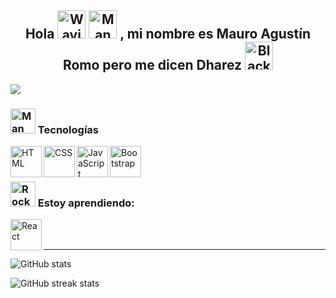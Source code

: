 <h2 align="center">Hola 
<img src="https://raw.githubusercontent.com/Tarikul-Islam-Anik/Animated-Fluent-Emojis/master/Emojis/Hand%20gestures/Waving%20Hand.png" alt="Waving Hand" width="45" height="45" />
<img src="https://github.com/Tarikul-Islam-Anik/Animated-Fluent-Emojis/blob/master/Emojis/Smilies/Beaming%20Face%20with%20Smiling%20Eyes.png" alt="Man Technologist" width="45" height="45" />
, mi nombre es Mauro Agustín Romo pero me dicen Dharez
<img src="https://raw.githubusercontent.com/Tarikul-Islam-Anik/Animated-Fluent-Emojis/master/Emojis/Animals/Black%20Bird.png" alt="Black Bird" width="45" height="45" />
</h2>

![](https://miro.medium.com/v2/resize:fit:1400/1*OF0xEMkWBv-69zvmNs6RDQ.gif)




### **<img src="https://raw.githubusercontent.com/Tarikul-Islam-Anik/Animated-Fluent-Emojis/master/Emojis/Smilies/Robot.png" alt="Man Technologist" width="40" height="40" />  Tecnologías**
<img align="left" alt="HTML" width="50px" src="https://cdn.jsdelivr.net/gh/devicons/devicon/icons/html5/html5-plain.svg" />
<img align="left" alt="CSS" width="50px" src="https://cdn.jsdelivr.net/gh/devicons/devicon/icons/css3/css3-plain.svg" />
<img align="left" alt="JavaScript" width="50px" src="https://cdn.jsdelivr.net/gh/devicons/devicon/icons/javascript/javascript-plain.svg" />
<img align="left" alt="Bootstrap" width="50px"src="https://cdn.jsdelivr.net/gh/devicons/devicon/icons/bootstrap/bootstrap-original.svg" />
<br></br>
 
### <img src="https://raw.githubusercontent.com/Tarikul-Islam-Anik/Animated-Fluent-Emojis/master/Emojis/Travel%20and%20places/Rocket.png" alt="Rocket" width="40" height="40" /> Estoy aprendiendo:

<img align="left" alt="React" width="50px"  src="https://cdn.jsdelivr.net/gh/devicons/devicon/icons/react/react-original.svg" />
<br></br>

---

![GitHub stats](https://github-readme-stats.vercel.app/api?username=MauroRomo1&show_icons=true&theme=tokyonight)

![GitHub streak stats](https://github-readme-streak-stats.herokuapp.com/?user=MauroRomo1&show_icons=true&theme=tokyonight)  
